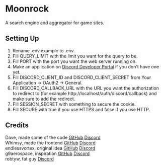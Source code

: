# Moonrock
A search engine and aggregator for game sites.
## Setting Up
1. Rename .env.example to .env.
2. Fill QUERY_LIMIT with the limit you want for the query to be.
3. Fill PORT with the port you want the web server running on.
4. Make an application on [Discord Developer Portal](https://discord.com/developers) if you don't have one yet.
4. Fill DISCORD_CLIENT_ID and DISCORD_CLIENT_SECRET from Your Application -> OAuth2 -> General.
5. Fill DISCORD_CALLBACK_URL with the URL you want the authorization to redirect to (for example http://localhost/auth/discord/callback) and make sure to add the redirect.
6. Fill SESSION_SECRET with something to secure the cookie.
7. Fill SECURE with true if you use HTTPS and false if you use HTTP.
## Credits
Dave, made some of the code [GitHub](https://github.com/dave9123) [Discord](https://discord.com/users/781708312466554940)
<br />
Whimsy, made the frontend [GitHub](https://github.com/InAWhimsicalManner) [Discord](https://discord.com/users/1127936626883035227)
<br />
endlessvortex, original idea [GitHub](https://github.com/MovByte) [Discord](https://discord.com/users/980548613614764093)
<br />
g9aerospace, inspiration [GitHub](https://github.com/g9militantsYT) [Discord](https://discord.com/users/928267278540242964)
<br />
robtyw, fat guy [Discord](https://discord.com/users/772639576875073556)
